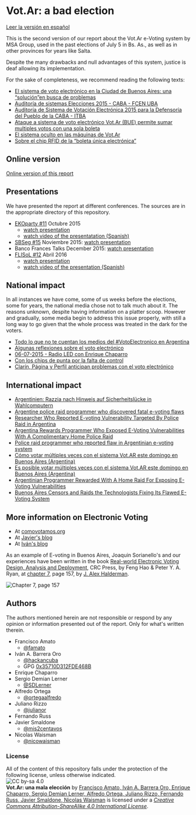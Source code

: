 # Vot.Ar: a bad election

[Leer la versión en español](README.md)  


This is the second version of our report about the Vot.Ar e-Voting system by MSA Group, used in the past elections of July 5 in Bs. As., as well as in other provinces for years like Salta.  

Despite the many drawbacks and null advantages of this system, justice is deaf allowing its implementation.  

For the sake of completeness, we recommend reading the following texts:  
* [El sistema de voto electrónico en la Ciudad de Buenos Aires: una “solución”en busca de problemas](http://www.vialibre.org.ar/2015/06/24/el-sistema-de-voto-electronico-en-la-ciudad-de-buenos-aires-una-solucionen-busca-de-problemas)  
* [Auditoría de sistemas Elecciones 2015 - CABA - FCEN UBA](https://www.eleccionesciudad.gob.ar/uploads/resoluciones/OAT-06252015201406.pdf)  
* [Auditoría de Sistema de Votación Electrónica 2015 para la Defensoría del Pueblo de la CABA - ITBA](http://defensoria.org.ar/wpnoticias/wp-content/uploads/2015/06/InformeAudotoriaVotoElectronico.pdf)  
* [Ataque a sistema de voto electrónico Vot.Ar (BUE) permite sumar multiples votos con una sola boleta](https://docs.google.com/document/d/1aH6kvoLR8O1qWOpEz89FAB2xFcBNB-QqHgZpXxg0vGE/preview#heading=h.4mjowkrd6bo2)  
* [El sistema oculto en las máquinas de Vot.Ar](https://blog.smaldone.com.ar/2015/07/15/el-sistema-oculto-en-las-maquinas-de-vot-ar)  
* [Sobre el chip RFID de la “boleta única electrónica”](https://blog.smaldone.com.ar/2016/01/08/sobre-el-chip-rfid-de-la-boleta-unica-electronica)  

## Online version
[Online version of this report](https://ivan.barreraoro.com.ar/vot-ar-a-bad-election/)  

## Presentations
We have presented the report at different conferences. The sources are in the appropriate directory of this repository.  

* [EKOparty #11](https://www.ekoparty.org/charla.php?id=430) Octubre 2015
  * [watch presentation](http://ivan.barreraoro.com.ar/presentation/ekoparty11?lang=en)  
  * [watch video of the presentatation (Spanish)](https://www.youtube.com/watch?v=pjyi2xKupyc)  
* [SBSeg #15](http://sbseg2015.univali.br/en/workshops/wte) Noviembre 2015: [watch presentation](http://ivan.barreraoro.com.ar/presentation/sbseg15)  
* Banco Frances Talks December 2015: [watch presentation](http://ivan.barreraoro.com.ar/presentation/bcofrances?lang=en)  
* [FLISoL #12](http://wiki.cafelug.org.ar/index.php/Flisol/2016) Abril 2016
  * [watch presentation](http://ivan.barreraoro.com.ar/presentation/flisol12?lang=en)
  * [watch video of the presentation (Spanish)](https://www.youtube.com/watch?v=5eENcWZZBB4)


## National impact
In all instances we have come, some of us weeks before the elections, some for years, the national media chose not to talk much about it. The reasons unknown, despite having information on a platter scoop. However and gradually, some media begin to address this issue properly, with still a long way to go given that the whole process was treated in the dark for the voters.  

* [Todo lo que no te cuentan los medios del #VotoElectronico en Argentina](http://www.infosertec.com.ar/blog/?p=56547)  
* [Algunas reflexiones sobre el voto electrónico](http://www.lanacion.com.ar/1809389-algunas-reflexiones-sobre-el-voto-electronico)  
* [06-07-2015 - Radio LED con Enrique Chaparro](https://www.youtube.com/watch?v=l7kttGNkN_E)  
* [Con los chips de punta por la falta de control](http://www.pagina12.com.ar/diario/elpais/1-276357-2015-07-04.html)
* [Clarín, Página y Perfil anticipan problemas con el voto electrónico](http://www.diariosobrediarios.com.ar/dsd/notas/1/34116-clarin-pagina-y-perfil-anticipan-problemas-con-el-voto-electronico.php)

## International impact
* [Argentinien: Razzia nach Hinweis auf Sicherheitslücke in Wahlcomputern](http://www.spiegel.de/netzwelt/netzpolitik/razzia-nach-hinweis-auf-sicherheitsluecke-in-wahlcomputern-a-1042657.html)  
* [Argentine police raid programmer who discovered fatal e-voting flaws](http://boingboing.net/2015/07/08/argentine-police-raid-programm.html)  
* [Researcher Who Reported E-voting Vulnerability Targeted By Police Raid in Argentina](http://slashdot.org/story/296317)  
* [Argentina Rewards Programmer Who Exposed E-Voting Vulnerabilities With A Complimentary Home Police Raid](https://www.techdirt.com/articles/20150707/06204631571/argentina-rewards-programmer-who-exposed-e-voting-vulnerabilities-with-complimentary-home-police-raid.shtml)  
* [Police raid programmer who reported flaw in Argentinian e-voting system](http://arstechnica.co.uk/tech-policy/2015/07/police-raid-programmer-who-reported-flaw-in-argentinian-e-voting-system/)  
* [Cómo votar múltiples veces con el sistema Vot.AR este domingo en Buenos Aires (Argentina)](http://www.elladodelmal.com/2015/07/como-votar-multiples-veces-con-el.html)  
* [Es posible votar múltiples veces con el sistema Vot.AR este domingo en Buenos Aires (Argentina)](https://www.meneame.net/m/tecnolog%C3%ADa/como-votar-multiples-veces-sistema-vot-ar-este-domingo-buenos)
* [Argentinian Programmer Rewarded With A Home Raid For Exposing E-Voting Vulnerabilities ](http://www.techworm.net/2015/07/argentinian-programmer-rewarded-with-a-home-raid-for-exposing-e-voting-vulnerabilities.html)  
* [Buenos Aires Censors and Raids the Technologists Fixing Its Flawed E-Voting System](https://www.eff.org/deeplinks/2015/07/buenos-aires-censors-and-raids-technologists-fixing-its-flawed-e-voting-system)  

## More information on Electronic Voting
* At [comovotamos.org](http://comovotamos.org)
* At [Javier's blog](https://blog.smaldone.com.ar/category/politica/e-voto/)
* At [Iván's blog](http://ivan.barreraoro.com.ar/category/voto-electronico/)

As an example of E-voting in Buenos Aires, Joaquin Sorianello's and our experiences have been written in the book [Real-world Electronic Voting Design, Analysis and Deployment](https://blogs.ncl.ac.uk/security/2016/02/15/real-world-electronic-voting-design-analysis-and-deployment/), CRC Press, by Feng Hao & Peter Y. A. Ryan, at [chapter 7](https://jhalderm.com/pub/papers/ch7-evoting-attacks-2016.pdf), page 157, by [J. Alex Halderman](https://jhalderm.com).

![Chapter 7, page 157](https://pbs.twimg.com/media/CqF7ZLxWYAAj2K9.jpg)

## Authors
The authors mentioned herein are not responsible or respond by any opinion or information presented out of the report. Only for what's written therein.  
* Francisco Amato  
  * [@famato](https://twitter.com/famato)  
* Iván A. Barrera Oro  
  * [@hackancuba](https://twitter.com/hackancuba)  
  * GPG [0x35710D312FDE468B](https://keybase.io/hackan)  
* Enrique Chaparro  
* Sergio Demian Lerner  
  * [@SDLerner](https://twitter.com/SDLerner)  
* Alfredo Ortega  
  * [@ortegaalfredo](https://twitter.com/ortegaalfredo)  
* Juliano Rizzo  
  * [@julianor](https://twitter.com/julianor)  
* Fernando Russ  
* Javier Smaldone  
  * [@mis2centavos](https://twitter.com/mis2centavos)  
* Nicolas Waisman  
  * [@nicowaisman](https://twitter.com/nicowaisman)

### License
All of the content of this repository falls under the protection of the following license, unless otherwise indicated.  
![CC by-sa 4.0](https://i.creativecommons.org/l/by-sa/4.0/88x31.png)  
**Vot.Ar: una mala elección** by [Francisco Amato, Iván A. Barrera Oro, Enrique Chaparro, Sergio Demian Lerner, Alfredo Ortega, Juliano Rizzo, Fernando Russ, Javier Smaldone, Nicolas Waisman](https://github.com/HacKanCuBa/informe-votar#autores) is licensed under a *[Creative Commons Attribution-ShareAlike 4.0 International License](http://creativecommons.org/licenses/by-sa/4.0/)*.  
